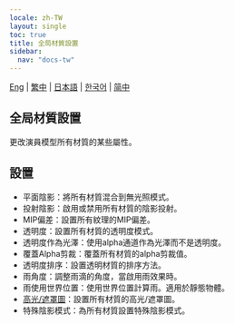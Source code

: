 ```yaml
---
locale: zh-TW
layout: single
toc: true
title: 全局材質設置
sidebar:
  nav: "docs-tw"
---
```

[Eng](/dancexr/features/material_global) | [繁中](/tw/dancexr/features/material_global) | [日本語](/jp/dancexr/features/material_global) | [한국어](/kr/dancexr/features/material_global) | [简中](/zh/dancexr/features/material_global)

## 全局材質設置
更改演員模型所有材質的某些屬性。

## 設置
* 平面陰影：將所有材質混合到無光照模式。
* 投射陰影：啟用或禁用所有材質的陰影投射。
* MIP偏差：設置所有紋理的MIP偏差。
* 透明度：設置所有材質的透明度模式。
* 透明度作為光澤：使用alpha通道作為光澤而不是透明度。
* 覆蓋Alpha剪裁：覆蓋所有材質的alpha剪裁值。
* 透明度排序：設置透明材質的排序方法。
* 雨角度：調整雨滴的角度，當啟用雨效果時。
* 雨使用世界位置：使用世界位置計算雨。適用於靜態物體。
* [高光/遮罩圖](specular_map.md)：設置所有材質的高光/遮罩圖。
* 特殊陰影模式：為所有材質設置特殊陰影模式。